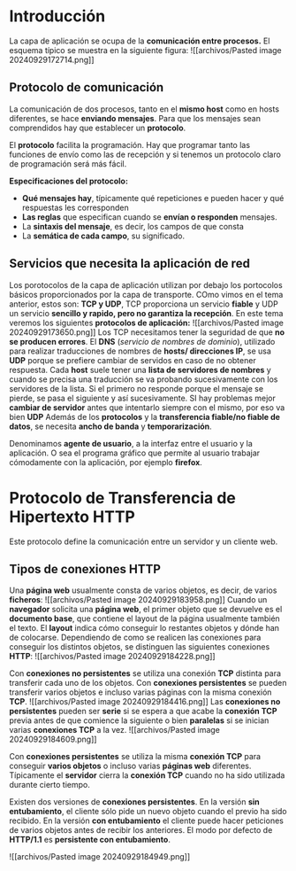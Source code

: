 # Introducción
La capa de aplicación se ocupa de la **comunicación entre procesos.** El esquema típico se muestra en la siguiente figura:
![[archivos/Pasted image 20240929172714.png]]

## Protocolo de comunicación
La comunicación de dos procesos, tanto en el **mismo host** como en hosts diferentes, se hace **enviando mensajes**. Para que los mensajes sean comprendidos hay que establecer un **protocolo**.

El **protocolo** facilita la programación. Hay que programar tanto las funciones de envío como las de recepción y si tenemos un protocolo claro de programación será más fácil.

**Especificaciones del protocolo:**
- **Qué mensajes hay**, típicamente qué repeticiones e pueden hacer y qué respuestas les corresponden
- **Las reglas** que especifican cuando se **envían o responden** mensajes.
- La **sintaxis del mensaje**, es decir, los campos de que consta
- La **semática de cada campo**, su significado.

## Servicios que necesita la aplicación de red
Los porotocolos de la capa de aplicación utilizan por debajo los portocolos básicos proporcionados por la capa de transporte. COmo vimos en el tema anterior, estos son: **TCP y UDP**, TCP proporciona un servicio **fiable** y UDP un servicio **sencillo y rapido, pero no garantiza la recepción**.
En este tema veremos los siguientes **protocolos de aplicación:**
![[archivos/Pasted image 20240929173650.png]]
Los TCP necesitamos tener la seguridad de que **no se producen errores**. El **DNS** (*servicio de nombres de dominio*), utilizado para realizar traducciones de nombres de **hosts/ direcciones IP**, se usa **UDP** porque se prefiere cambiar de servidos en caso de no obtener respuesta.
Cada **host** suele tener una **lista de servidores de nombres** y cuando se precisa una traducción se va probando sucesivamente con los servidores de la lista. Si el primero no responde porque el mensaje se pierde, se pasa el siguiente y así sucesivamente. SI hay problemas mejor **cambiar de servidor** antes que intentarlo siempre con el mismo, por eso va bien **UDP**
Además de los **protocolos** y la **transferencia fiable/no fiable de datos**, se necesita **ancho de banda** y **temporarización**.

Denominamos **agente de usuario**, a la interfaz entre el usuario y la aplicación. O sea el programa gráfico que permite al usuario trabajar cómodamente con la aplicación, por ejemplo **firefox**.

# Protocolo de Transferencia de Hipertexto HTTP
Este protocolo define la comunicación entre un servidor y un cliente web.

## Tipos de conexiones HTTP
Una **página web** usualmente consta de varios objetos, es decir, de varios **ficheros**:
![[archivos/Pasted image 20240929183958.png]]
Cuando un **navegador** solicita una **página web**, el primer objeto que se devuelve es el **documento base**, que contiene el layout de la página usualmente también el texto. El **layout** indica cómo conseguir lo restantes objetos y dónde han de colocarse.
Dependiendo de como se realicen las conexiones para conseguir los distintos objetos, se distinguen las siguientes conexiones **HTTP**:
![[archivos/Pasted image 20240929184228.png]]

Con **conexiones no persistentes** se utiliza una conexión **TCP** distinta para transferir cada uno de los objetos. Con **conexiones persistentes** se pueden transferir varios objetos e incluso varias páginas con la misma conexión **TCP**.
![[archivos/Pasted image 20240929184416.png]]
Las **conexiones no persistentes** pueden ser **serie** si se espera a que acabe la **conexión TCP** previa antes de que comience la siguiente o bien **paralelas** si se inician varias **conexiones TCP** a la vez.
![[archivos/Pasted image 20240929184609.png]]

Con **conexiones persistentes** se utiliza la misma **conexión TCP** para conseguir **varios objetos** o incluso varias **páginas web** diferentes. Típicamente el **servidor** cierra la **conexión TCP** cuando no ha sido utilizada durante cierto tiempo.

Existen dos versiones de **conexiones persistentes**. En la versión **sin entubamiento**, el cliente sólo pide un nuevo objeto cuando el previo ha sido recibido. En la versión **con entubamiento** el cliente puede hacer peticiones de varios objetos antes de recibir los anteriores. El modo por defecto de **HTTP/1.1**  es **persistente con entubamiento**.

![[archivos/Pasted image 20240929184949.png]]



